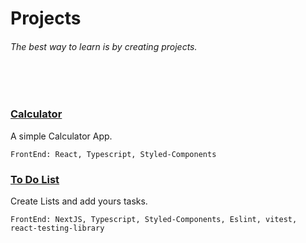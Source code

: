 # Projects
###### The best way to learn is by creating projects.

<br/>
<br/>

### [Calculator](./Calculator)
A simple Calculator App. 
    
    FrontEnd: React, Typescript, Styled-Components
    
### [To Do List](./ToDoList)
Create Lists and add yours tasks.
    
    FrontEnd: NextJS, Typescript, Styled-Components, Eslint, vitest, react-testing-library
